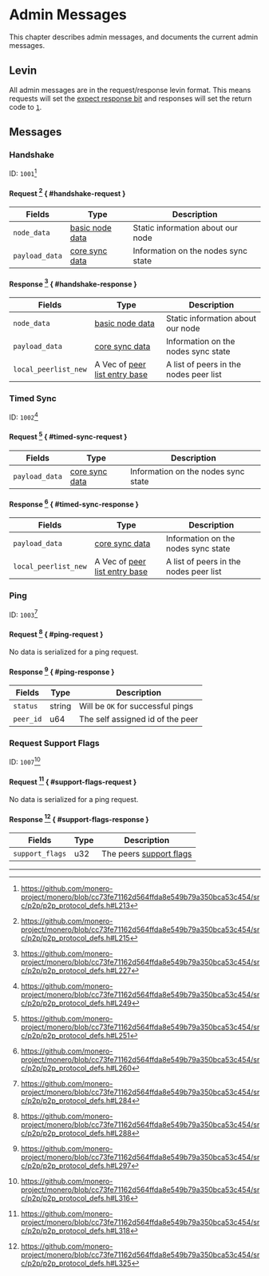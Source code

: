 # Admin Messages

This chapter describes admin messages, and documents the current admin messages.

## Levin

All admin messages are in the request/response levin format. This means requests will set the [expect response bit](./levin.md#expect-response) and
responses will set the return code to [`1`](./levin.md#return-code).

## Messages

### Handshake

ID: `1001`[^handshake-id]

#### Request [^handshake-req] { #handshake-request }

| Fields         | Type                                                 | Description                         |
| -------------- | ---------------------------------------------------- | ----------------------------------- |
| `node_data`    | [basic node data](./common_types.md#basic-node-data) | Static information about our node   |
| `payload_data` | [core sync data](./common_types.md#core-sync-data)   | Information on the nodes sync state |

#### Response [^handshake-res] { #handshake-response }

| Fields               | Type                                                                    | Description                            |
| -------------------- | ----------------------------------------------------------------------- | -------------------------------------- |
| `node_data`          | [basic node data](./common_types.md#basic-node-data)                    | Static information about our node      |
| `payload_data`       | [core sync data](./common_types.md#core-sync-data)                      | Information on the nodes sync state    |
| `local_peerlist_new` | A Vec of [peer list entry base](./common_types.md#peer-list-entry-base) | A list of peers in the nodes peer list |

### Timed Sync

ID: `1002`[^timed-sync-id]

#### Request [^timed-sync-req] { #timed-sync-request }

| Fields               | Type                                                                    | Description                            |
| -------------------- | ----------------------------------------------------------------------- | -------------------------------------- |
| `payload_data`       | [core sync data](./common_types.md#core-sync-data)                      | Information on the nodes sync state    |

#### Response [^timed-sync-res] { #timed-sync-response }

| Fields               | Type                                                                    | Description                            |
| -------------------- | ----------------------------------------------------------------------- | -------------------------------------- |
| `payload_data`       | [core sync data](./common_types.md#core-sync-data)                      | Information on the nodes sync state    |
| `local_peerlist_new` | A Vec of [peer list entry base](./common_types.md#peer-list-entry-base) | A list of peers in the nodes peer list |

### Ping

ID: `1003`[^ping-id]

#### Request [^ping-req] { #ping-request }

No data is serialized for a ping request.

#### Response [^ping-res] { #ping-response }

| Fields    | Type   | Description                       |
| --------- | ------ | --------------------------------- |
| `status`  | string | Will be `OK` for successful pings |
| `peer_id` | u64    | The self assigned id of the peer  |

### Request Support Flags

ID: `1007`[^support-flags]

#### Request [^sf-req] { #support-flags-request }

No data is serialized for a ping request.

#### Response [^sf-res] { #support-flags-response }

| Fields          | Type | Description                                                |
| --------------- | ---- | ---------------------------------------------------------- |
| `support_flags` | u32  | The peers [support flags](./common_types.md#support-flags) |

---

[^handshake-id]: <https://github.com/monero-project/monero/blob/cc73fe71162d564ffda8e549b79a350bca53c454/src/p2p/p2p_protocol_defs.h#L213>

[^handshake-req]: <https://github.com/monero-project/monero/blob/cc73fe71162d564ffda8e549b79a350bca53c454/src/p2p/p2p_protocol_defs.h#L215>

[^handshake-res]: <https://github.com/monero-project/monero/blob/cc73fe71162d564ffda8e549b79a350bca53c454/src/p2p/p2p_protocol_defs.h#L227>

[^timed-sync-id]: <https://github.com/monero-project/monero/blob/cc73fe71162d564ffda8e549b79a350bca53c454/src/p2p/p2p_protocol_defs.h#L249>

[^timed-sync-req]: <https://github.com/monero-project/monero/blob/cc73fe71162d564ffda8e549b79a350bca53c454/src/p2p/p2p_protocol_defs.h#L251>

[^timed-sync-res]: <https://github.com/monero-project/monero/blob/cc73fe71162d564ffda8e549b79a350bca53c454/src/p2p/p2p_protocol_defs.h#L260>

[^ping-id]: <https://github.com/monero-project/monero/blob/cc73fe71162d564ffda8e549b79a350bca53c454/src/p2p/p2p_protocol_defs.h#L284>

[^ping-req]: <https://github.com/monero-project/monero/blob/cc73fe71162d564ffda8e549b79a350bca53c454/src/p2p/p2p_protocol_defs.h#L288>

[^ping-res]: <https://github.com/monero-project/monero/blob/cc73fe71162d564ffda8e549b79a350bca53c454/src/p2p/p2p_protocol_defs.h#L297>

[^support-flags]: <https://github.com/monero-project/monero/blob/cc73fe71162d564ffda8e549b79a350bca53c454/src/p2p/p2p_protocol_defs.h#L316>

[^sf-req]: <https://github.com/monero-project/monero/blob/cc73fe71162d564ffda8e549b79a350bca53c454/src/p2p/p2p_protocol_defs.h#L318>

[^sf-res]: <https://github.com/monero-project/monero/blob/cc73fe71162d564ffda8e549b79a350bca53c454/src/p2p/p2p_protocol_defs.h#L325>
